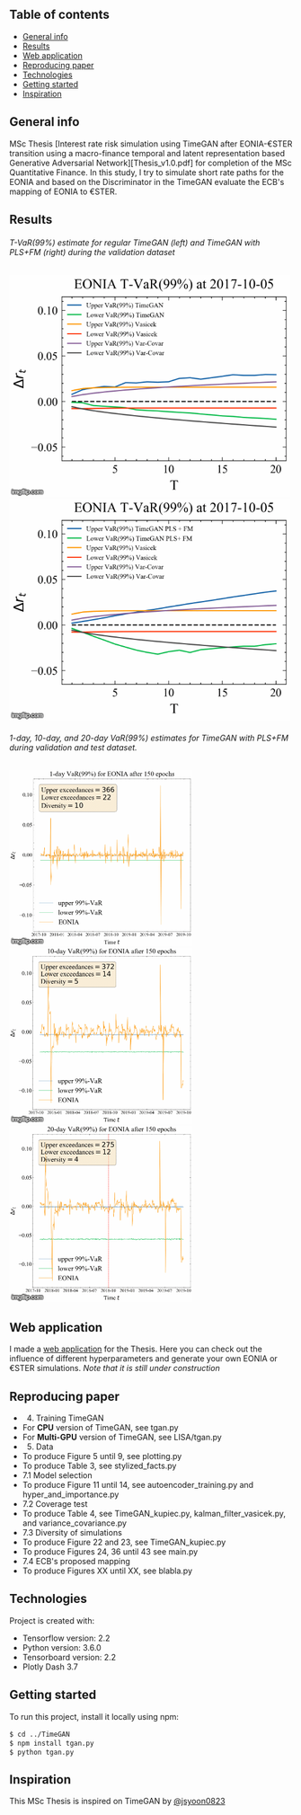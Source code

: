 ## Table of contents
* [General info](#general-info)
* [Results](#results)
* [Web application](#web-application)
* [Reproducing paper](#reproducing-paper)
* [Technologies](#technologies)
* [Getting started](#getting-started)
* [Inspiration](#inspiration)

## General info

MSc Thesis [Interest rate risk simulation using TimeGAN after EONIA-€STER transition using a macro-finance temporal and latent representation based Generative Adversarial Network][Thesis_v1.0.pdf] for completion of the MSc Quantitative Finance. In this study, I try to simulate short rate paths for the EONIA and based on the Discriminator in the TimeGAN evaluate the ECB's mapping of EONIA to €STER.

## Results

###### T-VaR(99%) estimate for regular TimeGAN (left) and TimeGAN with PLS+FM (right) during the validation dataset

![](Figures/Normal_TimeGAN_T_VaR.gif) ![](Figures/PLS_FM_TimeGAN_T_VaR.gif)

###### 1-day, 10-day, and 20-day VaR(99%) estimates for TimeGAN with PLS+FM during validation and test dataset.

![](Figures/1_day_VaR_PLS_FM.gif) ![](Figures/10_day_VaR_PLS_FM.gif) ![](Figures/20_day_VaR_PLS_FM.gif)

## Web application

I made a [web application](https://timegan-short-rates.herokuapp.com/) for the Thesis. Here you can check out the influence of different hyperparameters and generate your own EONIA or €STER simulations. _Note that it is still under construction_

## Reproducing paper

* 4. Training TimeGAN
 * For **CPU** version of TimeGAN, see tgan.py  
 * For **Multi-GPU** version of TimeGAN, see LISA/tgan.py 
* 5. Data 
 * To produce Figure 5 until 9, see plotting.py  
 * To produce Table 3, see stylized_facts.py
* 7.1 Model selection
 * To produce Figure 11 until 14, see autoencoder_training.py and hyper_and_importance.py
* 7.2 Coverage test
 * To produce Table 4, see TimeGAN_kupiec.py, kalman_filter_vasicek.py, and variance_covariance.py 
* 7.3 Diversity of simulations
 * To produce Figure 22 and 23, see TimeGAN_kupiec.py
 * To produce Figures 24, 36 until 43 see main.py
* 7.4 ECB's proposed mapping
 * To produce Figures XX until XX, see blabla.py

## Technologies

Project is created with:
* Tensorflow version: 2.2
* Python version: 3.6.0
* Tensorboard version: 2.2
* Plotly Dash 3.7

## Getting started

To run this project, install it locally using npm:

```
$ cd ../TimeGAN
$ npm install tgan.py
$ python tgan.py
```

## Inspiration

This MSc Thesis is inspired on TimeGAN by [@jsyoon0823](https://github.com/jsyoon0823/TimeGAN)
